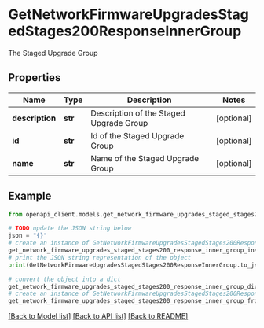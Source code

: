 # GetNetworkFirmwareUpgradesStagedStages200ResponseInnerGroup

The Staged Upgrade Group

## Properties

Name | Type | Description | Notes
------------ | ------------- | ------------- | -------------
**description** | **str** | Description of the Staged Upgrade Group | [optional] 
**id** | **str** | Id of the Staged Upgrade Group | [optional] 
**name** | **str** | Name of the Staged Upgrade Group | [optional] 

## Example

```python
from openapi_client.models.get_network_firmware_upgrades_staged_stages200_response_inner_group import GetNetworkFirmwareUpgradesStagedStages200ResponseInnerGroup

# TODO update the JSON string below
json = "{}"
# create an instance of GetNetworkFirmwareUpgradesStagedStages200ResponseInnerGroup from a JSON string
get_network_firmware_upgrades_staged_stages200_response_inner_group_instance = GetNetworkFirmwareUpgradesStagedStages200ResponseInnerGroup.from_json(json)
# print the JSON string representation of the object
print(GetNetworkFirmwareUpgradesStagedStages200ResponseInnerGroup.to_json())

# convert the object into a dict
get_network_firmware_upgrades_staged_stages200_response_inner_group_dict = get_network_firmware_upgrades_staged_stages200_response_inner_group_instance.to_dict()
# create an instance of GetNetworkFirmwareUpgradesStagedStages200ResponseInnerGroup from a dict
get_network_firmware_upgrades_staged_stages200_response_inner_group_from_dict = GetNetworkFirmwareUpgradesStagedStages200ResponseInnerGroup.from_dict(get_network_firmware_upgrades_staged_stages200_response_inner_group_dict)
```
[[Back to Model list]](../README.md#documentation-for-models) [[Back to API list]](../README.md#documentation-for-api-endpoints) [[Back to README]](../README.md)


